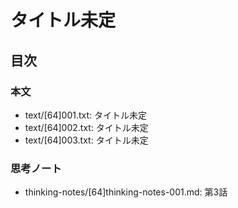 # タイトル未定
## 目次
### 本文
- text/[64]001.txt: タイトル未定
- text/[64]002.txt: タイトル未定
- text/[64]003.txt: タイトル未定

### 思考ノート
- thinking-notes/[64]thinking-notes-001.md: 第3話
